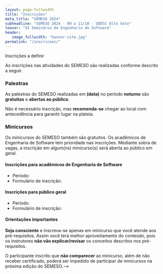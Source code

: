 ```yaml
---
layout: page-fullwidth
title: "Inscrições"
meta_title: "SEMESO 2024"
subheadline: "SEMESO 2024 - 09 a 11/10 - UDESC Alto Vale"
teaser: "XI Seminário de Engenharia de Software"
header:
   image_fullwidth: "banner-site.jpg"
permalink: "/inscricoes/"
---
```

Inscrições a definir

As inscrições nas atividades do SEMESO são realizadas conforme descrito a seguir.


### Palestras

As palestras do SEMESO realizadas em **(data)** no período **noturno** são **gratuitas** e **abertas ao público**. 

Não é necessário inscrição, mas **recomenda-se** chegar ao local com antecedência para garantir lugar na plateia.

### Minicursos

Os minicursos do SEMESO também são gratuitos. Os acadêmicos de Engenharia de Software tem prioridade nas inscrições. Mediante sobra de vagas, a inscrição em algum(ns) minicurso(s) será aberta ao público em geral.


#### Inscrições para acadêmicos de Engenharia de Software
- Período: 
- Formulário de inscrição: 


#### Inscrições para público geral
- Período:
- Formulário de inscrição: 

#### Orientações importantes

**Seja consciente** e inscreva-se apenas em minicurso que você atende aos pré-requisitos. Assim você terá melhor aproveitamento do conteúdo, pois os instrutores **não vão explicar/revisar** os conceitos descritos nos pré-requisitos. 

O participante inscrito que **não comparecer** ao minicurso, além de não receber certificado, poderá ser impedido de participar de minicursos na próxima edição do SEMESO.-->


[formminieso]: https://forms.office.com/
[formmdavi]: https://forms.office.com/
[formminiesopublico]: https://forms.office.com/